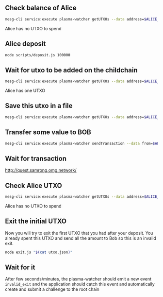 ## Check balance of Alice

```bash
mesg-cli service:execute plasma-watcher getUTXOs --data address=$ALICE_ADDRESS
```

Alice has no UTXO to spend

## Alice deposit

```bash
node scripts/deposit.js 100000
```

## Wait for utxo to be added on the childchain

```bash
mesg-cli service:execute plasma-watcher getUTXOs --data address=$ALICE_ADDRESS
```

Alice has one UTXO

## Save this utxo in a file

```bash
mesg-cli service:execute plasma-watcher getUTXOs --data address=$ALICE_ADDRESS | jq ".utxos[0]" > utxo.json
```

## Transfer some value to BOB

```bash
mesg-cli service:execute plasma-watcher sendTransaction --data from=$ALICE_ADDRESS --data to=$BOB_ADDRESS --data amount=100000 --data privateKey=$ALICE_PRIVATE_KEY --data utxos="[$(cat utxo.json)]" 
```

## Wait for transaction

http://quest.samrong.omg.network/

## Check Alice UTXO

```bash
mesg-cli service:execute plasma-watcher getUTXOs --data address=$ALICE_ADDRESS
```

Alice has no UTXO to spend

## Exit the initial UTXO

Now you will try to exit the first UTXO that you had after your deposit.
You already spent this UTXO and send all the amount to Bob so this is an invalid exit.

```bash
node exit.js "$(cat utxo.json)"
```

## Wait for it

After few seconds/minutes, the plasma-watcher should emit a new event `invalid_exit` and the application should catch this event and automatically create and submit a challenge to the root chain